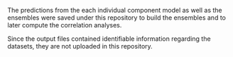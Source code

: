The predictions from the each individual component model as well as the ensembles were saved under this repository to build the ensembles and to later compute the correlation analyses.

Since the output files contained identifiable information regarding the datasets, they are not uploaded in this repository.